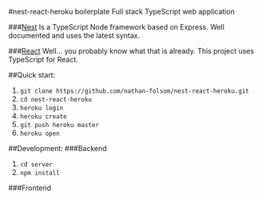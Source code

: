 #nest-react-heroku boilerplate
Full stack TypeScript web application

###[Nest](https://nestjs.com/)
Is a TypeScript Node framework based on Express. Well documented and uses the latest syntax.

###[React](https://reactjs.org/)
Well... you probably know what that is already. This project uses TypeScript for React.

##Quick start:
1. ```git clone https://github.com/nathan-folsom/nest-react-heroku.git```
1. ```cd nest-react-heroku```
1. ```heroku login```
1. ```heroku create```
1. ```git push heroku master```
1. ```heroku open```

##Development:
###Backend
1. ```cd server```
1. ```npm install```

###Frontend
